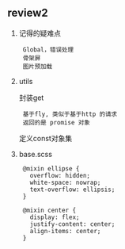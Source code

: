 ## review2

1. 记得的疑难点

		Global，错误处理	
		骨架屏
		图片预加载

2. utils
	
	封装get
		
		基于fly, 类似于基于http 的请求
		返回的是 promise 对象
		
		
	定义const对象集
	

3. base.scss

	
		@mixin ellipse {
		  overflow: hidden;
		  white-space: nowrap;
		  text-overflow: ellipsis;
		}
		
		@mixin center {
		  display: flex;
		  justify-content: center;
		  align-items: center;
		}